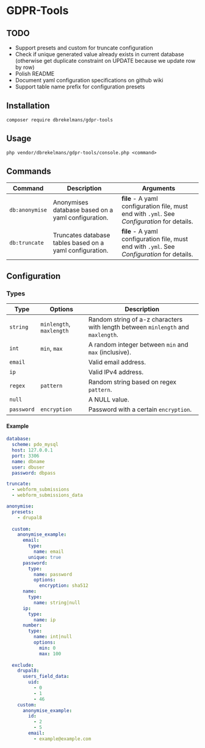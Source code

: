 # GDPR-Tools

## TODO
* Support presets and custom for truncate configuration
* Check if unique generated value already exists in current database (otherwise get duplicate constraint on UPDATE because we update row by row)
* Polish README
* Document yaml configuration specifications on github wiki
* Support table name prefix for configuration presets

## Installation
```
composer require dbrekelmans/gdpr-tools
```

## Usage
```
php vendor/dbrekelmans/gdpr-tools/console.php <command>
```

## Commands

| Command | Description | Arguments |
| --- | --- | --- |
| `db:anonymise` | Anonymises database based on a yaml configuration. | __file__ - A yaml configuration file, must end with `.yml`. See _Configuration_ for details. |
| `db:truncate` | Truncates database tables based on a yaml configuration. | __file__ - A yaml configuration file, must end with `.yml`. See _Configuration_ for details. |

## Configuration

### Types
| Type | Options | Description |
| --- | --- | --- |
| `string` | `minlength`, `maxlength` | Random string of a-z characters with length between `minlength` and `maxlength`. |
| `int` | `min`, `max` | A random integer between `min` and `max` (inclusive). |
| `email` | | Valid email address. |
| `ip` | | Valid IPv4 address. |
| `regex` | `pattern` | Random string based on regex `pattern`. |
| `null` | | A NULL value. |
| `password` | `encryption` | Password with a certain `encryption`. |

#### Example
```yaml
database:
  scheme: pdo_mysql
  host: 127.0.0.1
  port: 3306
  name: dbname
  user: dbuser
  password: dbpass

truncate:
  - webform_submissions
  - webform_submissions_data

anonymise:
  presets:
    - drupal8
  
  custom:
    anonymise_example:
      email:
        type: 
          name: email
        unique: true
      password:
        type:
          name: password
          options:
            encryption: sha512
      name:
        type: 
          name: string|null
      ip:
        type:
          name: ip
      number:
        type:
          name: int|null
          options:
            min: 0
            max: 100
        
  exclude:
    drupal8:
      users_field_data:
        uid:
          - 0
          - 1
          - 46
    custom:
      anonymise_example:
        id:
          - 2
          - 5
        email:
          - example@example.com
```
